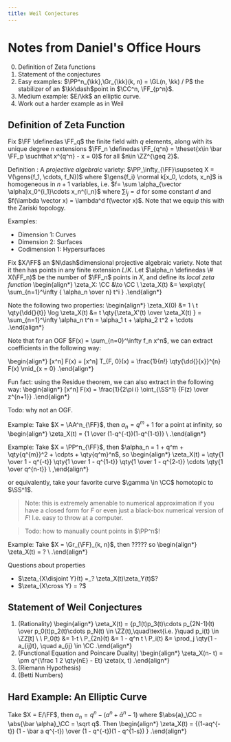 ```yaml
---
title: Weil Conjectures
---
```


# Notes from Daniel's Office Hours

0. Definition of Zeta functions
0. Statement of the conjectures
2. Easy examples: $\PP^n_{\kk},\Gr_{\kk}(k, n) = \GL(n, \kk) / P$ the stabilizer of an $\kk\dash$point in $\CC^n, \FF_{p^n}$.
3. Medium example: $E/\kk$ an elliptic curve.
4. Work out a harder example as in Weil

## Definition of Zeta Function

Fix $\FF \definedas \FF_q$ the finite field with $q$ elements, along with its unique degree $n$ extensions $\FF_n \definedas \FF_{q^n} = \theset{x\in \bar \FF_p \suchthat x^{q^n} - x = 0}$ for all $n\in \ZZ^{\geq 2}$.

Definition
:   A *projective algebraic* variety: $\PP_\infty_{\FF}\supseteq X = V(\gens{f_1, \cdots, f_N})$ where $\gens{f_i} \normal k[x_0, \cdots, x_n]$ is homogeneous  in $n+1$ variables, i.e. $f= \sum \alpha_{\vector \alpha}x_0^{i_1}\cdots x_n^{i_n}$ where $\sum i_j = d$ for some constant $d$ and $f(\lambda \vector x) = \lambda^d f(\vector x)$.
    Note that we equip this with the Zariski topology.


Examples:

- Dimension 1: Curves
- Dimension 2: Surfaces
- Codimension 1: Hypersurfaces

Fix $X/\FF$ an $N\dash$dimensional projective algebraic variety. 
Note that it then has points in any finite extension $L/K$.
Let $\alpha_n \definedas \# X(\FF_n)$ be the number of $\FF_n$ points in $X$, and define its *local zeta function*
\begin{align*}
\zeta_X: \CC &\to \CC \\
\zeta_X(t) &= \exp\qty{ \sum_{n=1}^\infty  { \alpha_n \over n} t^i }
.\end{align*}

Note the following two properties:
\begin{align*}
\zeta_X(0) &= 1 \\
t \qty{\dd{}{t}} \log \zeta_X(t) &= t \qty{\zeta_X'(t) \over \zeta_X(t) } = \sum_{n=1}^\infty \alpha_n t^n = \alpha_1 t + \alpha_2 t^2 + \cdots
.\end{align*}


Note that for an OGF $F(x) = \sum_{n=0}^\infty f_n x^n$, we can extract coefficients in the following way:

\begin{align*}
[x^n] F(x) = [x^n] T_{F, 0}(x) = \frac{1}{n!} \qty{\dd{}{x}}^{n} F(x) \mid_{x = 0}
.\end{align*}

Fun fact: using the Residue theorem, we can also extract in the following way:
\begin{align*}
[x^n] F(x) = \frac{1}{2\pi i} \oint_{\SS^1} {F(z) \over z^{n+1}}
.\end{align*}

Todo: why not an OGF.

Example:
Take $X = \AA^n_{\FF}$, then $\alpha_n = q^m + 1$ for a point at infinity, so
\begin{align*}
\zeta_X(t) = {1 \over (1-q^{-t})(1-q^{1-t})} \\ 
.\end{align*}


Example:
Take $X = \PP^n_{\FF}$, then $\alpha_n = 1 + q^m + \qty{q^{m}}^2 + \cdpts + \qty{q^m}^n$, so
\begin{align*}
\zeta_X(t) = \qty{1 \over 1 - q^{-t}} \qty{1 \over 1 - q^{1-t}} \qty{1 \over 1 - q^{2-t}} \cdots \qty{1 \over q^{n-t}}   \\ 
,\end{align*}

or equivalently, take your favorite curve $\gamma \in \CC$ homotopic to $\SS^1$.

> Note: this is extremely amenable to numerical approximation if you have a closed form for $F$ or even just a black-box numerical version of $F$! I.e. easy to throw at a computer.

> Todo: how to manually count points in $\PP^n$!


Example:
Take $X = \Gr_{\FF}_{k, n}$, then ????? so
\begin{align*}
\zeta_X(t) = ? \\ 
.\end{align*}


Questions about properties

- $\zeta_{X\disjoint Y}(t) =_? \zeta_X(t)\zeta_Y(t)$?
- $\zeta_{X\cross Y} = ?$

## Statement of Weil Conjectures

1. (Rationality) 
\begin{align*}
\zeta_X(t) = {p_1(t)p_3(t)\cdots p_{2N-1}(t) \over p_0(t)p_2(t)\cdots p_N(t) \in \ZZ(t),\quad\text{i.e. }\quad p_i(t) \in \ZZ[t] \\ \\
P_0(t) &= 1-t \\
P_{2n}(t) &= 1 - q^n t \\
P_i(t) &= \prod_j \qty{1 - a_{ij}t}, \quad a_{ij} \in \CC
.\end{align*}
3. (Functional Equation and Poincare Duality)
\begin{align*}
\zeta_X(n- t) = \pm q^{\frac 1 2 \qty{nE} - Et} \zeta(x, t)
.\end{align*}
5. (Riemann Hypothesis)
6. (Betti Numbers)

## Hard Example: An Elliptic Curve

Take $X = E/\FF$, then $\alpha_n = q^n - (a^n + \bar a^n - 1)$ where $\abs{a}_\CC = \abs{\bar \alpha}_\CC = \sqrt q$.
Then
\begin{align*}
\zeta_X(t) = {(1-aq^{-t}) (1 - \bar a q^{-t}) \over (1 - q^{-t})(1 - q^{1-s}) }
.\end{align*}
